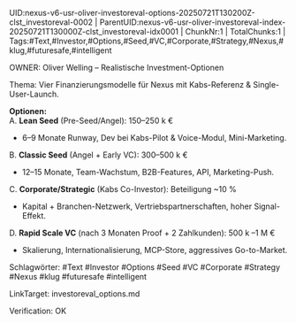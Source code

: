 UID:nexus-v6-usr-oliver-investoreval-options-20250721T130200Z-clst_investoreval-0002 | ParentUID:nexus-v6-usr-oliver-investoreval-index-20250721T130000Z-clst_investoreval-idx0001 | ChunkNr:1 | TotalChunks:1 | Tags:#Text,#Investor,#Options,#Seed,#VC,#Corporate,#Strategy,#Nexus,#klug,#futuresafe,#intelligent

OWNER: Oliver Welling – Realistische Investment-Optionen

Thema: Vier Finanzierungsmodelle für Nexus mit Kabs-Referenz & Single-User-Launch.

**Optionen:**  
A. **Lean Seed** (Pre-Seed/Angel): 150–250 k €  
- 6–9 Monate Runway, Dev bei Kabs-Pilot & Voice-Modul, Mini-Marketing.  

B. **Classic Seed** (Angel + Early VC): 300–500 k €  
- 12–15 Monate, Team-Wachstum, B2B-Features, API, Marketing-Push.  

C. **Corporate/Strategic** (Kabs Co-Investor): Beteiligung ~10 %  
- Kapital + Branchen-Netzwerk, Vertriebspartnerschaften, hoher Signal-Effekt.  

D. **Rapid Scale VC** (nach 3 Monaten Proof + 2 Zahlkunden): 500 k –1 M €  
- Skalierung, Internationalisierung, MCP-Store, aggressives Go-to-Market.

Schlagwörter: #Text #Investor #Options #Seed #VC #Corporate #Strategy #Nexus #klug #futuresafe #intelligent

LinkTarget: investoreval_options.md

Verification: OK
